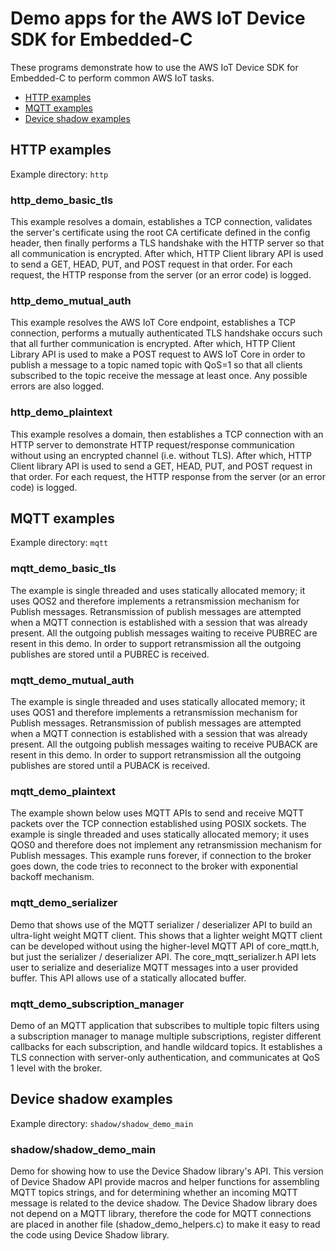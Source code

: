 # Demo apps for the AWS IoT Device SDK for Embedded-C

These programs demonstrate how to use the AWS IoT Device SDK for Embedded-C to
perform common AWS IoT tasks.

* [HTTP examples](#http-examples)
* [MQTT examples](#mqtt-examples)
* [Device shadow examples](#device-shadow-examples)

## HTTP examples

Example directory: `http`

### **http_demo_basic_tls**

This example resolves a domain, establishes a TCP connection, validates the
server's certificate using the root CA certificate defined in the config header,
then finally performs a TLS handshake with the HTTP server so that all
communication is encrypted. After which, HTTP Client library API is used to
send a GET, HEAD, PUT, and POST request in that order. For each request,
the HTTP response from the server (or an error code) is logged.

### **http_demo_mutual_auth**

This example resolves the AWS IoT Core endpoint, establishes a TCP connection,
performs a mutually authenticated TLS handshake occurs such that all further
communication is encrypted. After which, HTTP Client Library API is used to
make a POST request to AWS IoT Core in order to publish a message to a topic
named topic with QoS=1 so that all clients subscribed to the topic receive the
 message at least once. Any possible errors are also logged.

### **http_demo_plaintext**

This example resolves a domain, then establishes a TCP connection with an HTTP
server to demonstrate HTTP request/response communication without using an
encrypted channel (i.e. without TLS). After which, HTTP Client library API is
 used to send a GET, HEAD, PUT, and POST request in that order. For each
 request, the HTTP response from the server (or an error code) is logged.

## MQTT examples

Example directory: `mqtt`

### **mqtt_demo_basic_tls**

The example is single threaded and uses statically allocated memory;
it uses QOS2 and therefore implements a retransmission mechanism
for Publish messages. Retransmission of publish messages are attempted
when a MQTT connection is established with a session that was already
present. All the outgoing publish messages waiting to receive PUBREC
are resent in this demo. In order to support retransmission all the outgoing
publishes are stored until a PUBREC is received.

### **mqtt_demo_mutual_auth**

The example is single threaded and uses statically allocated memory;
it uses QOS1 and therefore implements a retransmission mechanism
for Publish messages. Retransmission of publish messages are attempted
when a MQTT connection is established with a session that was already
present. All the outgoing publish messages waiting to receive PUBACK
are resent in this demo. In order to support retransmission all the outgoing
publishes are stored until a PUBACK is received.

### **mqtt_demo_plaintext**

The example shown below uses MQTT APIs to send and receive MQTT packets
over the TCP connection established using POSIX sockets.
The example is single threaded and uses statically allocated memory;
it uses QOS0 and therefore does not implement any retransmission
mechanism for Publish messages. This example runs forever, if connection to
the broker goes down, the code tries to reconnect to the broker with exponential
backoff mechanism.

### **mqtt_demo_serializer**

Demo that shows use of the MQTT serializer / deserializer API
to build an ultra-light weight MQTT client. This shows that a lighter weight
MQTT client can be developed without using the higher-level
MQTT API of core_mqtt.h, but just the serializer / deserializer API.
The core_mqtt_serializer.h API lets user to serialize and
deserialize MQTT messages into a user provided buffer.
This API allows use of a statically allocated buffer.

### **mqtt_demo_subscription_manager**

Demo of an MQTT application that subscribes to multiple topic filters using a
subscription manager to manage multiple subscriptions, register different
callbacks for each subscription, and handle wildcard topics. It establishes
a TLS connection with server-only authentication, and communicates at
QoS 1 level with the broker.

## Device shadow examples

Example directory: `shadow/shadow_demo_main`

### shadow/shadow_demo_main

Demo for showing how to use the Device Shadow library's API. This version
of Device Shadow API provide macros and helper functions for assembling MQTT topics
strings, and for determining whether an incoming MQTT message is related to the
device shadow. The Device Shadow library does not depend on a MQTT library,
therefore the code for MQTT connections are placed in another file (shadow_demo_helpers.c)
to make it easy to read the code using Device Shadow library.
